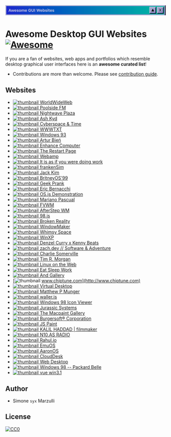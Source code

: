 ![bg](header.png)

# Awesome Desktop GUI Websites [![Awesome](https://cdn.rawgit.com/sindresorhus/awesome/d7305f38d29fed78fa85652e3a63e154dd8e8829/media/badge.svg)](https://github.com/sindresorhus/awesome)

If you are a fan of websites, web apps and portfolios which resemble desktop graphical user interfaces here is an **awesome curated list**!

- Contributions are more than welcome. Please see [contribution guide](contributing.md).


## Websites

* [![thumbnail](https://s2.googleusercontent.com/s2/favicons?domain_url=https://worldwideweb.cern.ch/browser) WorldWideWeb](https://worldwideweb.cern.ch/browser)
* [![thumbnail](https://s2.googleusercontent.com/s2/favicons?domain_url=https://poolside.fm) Poolside FM](https://poolside.fm)
* [![thumbnail](https://s2.googleusercontent.com/s2/favicons?domain_url=https://plaza.one) Nightwave Plaza](https://plaza.one)
* [![thumbnail](https://s2.googleusercontent.com/s2/favicons?domain_url=https://ash.ms) Ash Kyd](https://ash.ms)
* [![thumbnail](https://s2.googleusercontent.com/s2/favicons?domain_url=http://cyberspaceandtime.com/Gaano9Y6KAU.video+related) Cyberspace & Time](http://cyberspaceandtime.com/Gaano9Y6KAU.video+related)
* [![thumbnail](https://s2.googleusercontent.com/s2/favicons?domain_url=https://wwwtxt.org/about) WWWTXT](https://wwwtxt.org/about)
* [![thumbnail](https://s2.googleusercontent.com/s2/favicons?domain_url=https://www.windows93.net) Windows 93](https://www.windows93.net)
* [![thumbnail](https://s2.googleusercontent.com/s2/favicons?domain_url=https://www.expensive.toys) Artur Bień](https://www.expensive.toys)
* [![thumbnail](https://s2.googleusercontent.com/s2/favicons?domain_url=https://www.enhance.computer) Enhance Computer](https://www.enhance.computer)
* [![thumbnail](https://s2.googleusercontent.com/s2/favicons?domain_url=http://www.therestartpage.com) The Restart Page](http://www.therestartpage.com)
* [![thumbnail](https://s2.googleusercontent.com/s2/favicons?domain_url=https://webamp.org) Webamp](https://webamp.org)
* [![thumbnail](https://s2.googleusercontent.com/s2/favicons?domain_url=https://pippinbarr.github.io/itisasifyouweredoingwork) It is as if you were doing work](https://pippinbarr.github.io/itisasifyouweredoingwork)
* [![thumbnail](https://s2.googleusercontent.com/s2/favicons?domain_url=https://frankensim.animade.tv) frankenSim](https://frankensim.animade.tv)
* [![thumbnail](https://s2.googleusercontent.com/s2/favicons?domain_url=https://www.jackk.im) Jack Kim](https://www.jackk.im)
* [![thumbnail](https://s2.googleusercontent.com/s2/favicons?domain_url=https://www.itsbritneybot.com) BritneyOS'99](https://www.itsbritneybot.com)
* [![thumbnail](https://s2.googleusercontent.com/s2/favicons?domain_url=https://geekprank.com) Geek Prank](https://geekprank.com)
* [![thumbnail](https://s2.googleusercontent.com/s2/favicons?domain_url=http://eeerik.com) Eric Bernacchi](http://eeerik.com)
* [![thumbnail](https://s2.googleusercontent.com/s2/favicons?domain_url=https://demo.os-js.org) OS.js Demonstration](https://demo.os-js.org)
* [![thumbnail](https://s2.googleusercontent.com/s2/favicons?domain_url=http://www.marianopascual.me) Mariano Pascual](http://www.marianopascual.me)
* [![thumbnail](https://s2.googleusercontent.com/s2/favicons?domain_url=http://www.fvwm.org) FVWM](http://www.fvwm.org)
* [![thumbnail](https://s2.googleusercontent.com/s2/favicons?domain_url=http://www.afterstep.org) AfterStep WM](http://www.afterstep.org)
* [![thumbnail](https://s2.googleusercontent.com/s2/favicons?domain_url=https://98.js.org) 98.js](https://98.js.org)
* [![thumbnail](https://s2.googleusercontent.com/s2/favicons?domain_url=https://brokenrealitygame.tumblr.com) Broken Reality](https://brokenrealitygame.tumblr.com)
* [![thumbnail](https://s2.googleusercontent.com/s2/favicons?domain_url=https://www.windowmaker.org) WindowMaker](https://www.windowmaker.org)
* [![thumbnail](https://s2.googleusercontent.com/s2/favicons?domain_url=https://whimsy.space) Whimsy Space](https://whimsy.space)
* [![thumbnail](https://s2.googleusercontent.com/s2/favicons?domain_url=https://winxp.now.sh) WinXP](https://winxp.now.sh)
* [![thumbnail](https://s2.googleusercontent.com/s2/favicons?domain_url=https://ultimatedenzelcurry.com) Denzel Curry x Kenny Beats](https://ultimatedenzelcurry.com)
* [![thumbnail](https://s2.googleusercontent.com/s2/favicons?domain_url=https://zach.dev) zach.dev // Software & Adventure](https://zach.dev)
* [![thumbnail](https://s2.googleusercontent.com/s2/favicons?domain_url=https://charlie.bz) Charlie Somerville](https://charlie.bz)
* [![thumbnail](https://s2.googleusercontent.com/s2/favicons?domain_url=https://timmorgan.org) Tim R. Morgan](https://timmorgan.org)
* [![thumbnail](https://s2.googleusercontent.com/s2/favicons?domain_url=https://dev.lotw.xyz/desk.os) Linux on the Web](https://dev.lotw.xyz/desk.os)
* [![thumbnail](https://s2.googleusercontent.com/s2/favicons?domain_url=https://www.eatsleepwork.com) Eat Sleep Work](https://www.eatsleepwork.com)
* [![thumbnail](https://s2.googleusercontent.com/s2/favicons?domain_url=https://andgallery.art) And Gallery](https://andgallery.art)
* [![thumbnail](https://s2.googleusercontent.com/s2/favicons?domain_url=http://www.chiptune.com) www.chiptune.com](http://www.chiptune.com)
* [![thumbnail](https://s2.googleusercontent.com/s2/favicons?domain_url=http://www.virtualdesktop.org) Virtual Desktop](http://www.virtualdesktop.org)
* [![thumbnail](https://s2.googleusercontent.com/s2/favicons?domain_url=https://www.matthewpmunger.com) Matthew P Munger](https://www.matthewpmunger.com)
* [![thumbnail](https://s2.googleusercontent.com/s2/favicons?domain_url=https://waller.is) waller.is](https://waller.is)
* [![thumbnail](https://s2.googleusercontent.com/s2/favicons?domain_url=https://win98icons.alexmeub.com) Windows 98 Icon Viewer](https://win98icons.alexmeub.com)
* [![thumbnail](https://s2.googleusercontent.com/s2/favicons?domain_url=https://jurassicsystems.com) Jurassic Systems](https://jurassicsystems.com)
* [![thumbnail](https://s2.googleusercontent.com/s2/favicons?domain_url=http://www.macpaint.org) The Macpaint Gallery](http://www.macpaint.org)
* [![thumbnail](https://s2.googleusercontent.com/s2/favicons?domain_url=https://www.burgersoft.co) Burgersoft® Corporation](https://www.burgersoft.co)
* [![thumbnail](https://s2.googleusercontent.com/s2/favicons?domain_url=https://jspaint.app) JS Paint](https://jspaint.app)
* [![thumbnail](https://s2.googleusercontent.com/s2/favicons?domain_url=https://kalilhaddad.com) KALIL HADDAD | filmmaker](https://kalilhaddad.com)
* [![thumbnail](https://s2.googleusercontent.com/s2/favicons?domain_url=http://n10.as) N10.AS RADIO](http://www.n10.as)
* [![thumbnail](https://s2.googleusercontent.com/s2/favicons?domain_url=https://rahul.io) Rahul.io](https://rahul.io)
* [![thumbnail](https://s2.googleusercontent.com/s2/favicons?domain_url=https://emupedia.net/beta/emuos/) EmuOS](https://emupedia.net/beta/emuos/)
* [![thumbnail](https://s2.googleusercontent.com/s2/favicons?domain_url=https://aaronos.dev/AaronOS/aosBeta.php) AaronOS](https://aaronos.dev/AaronOS/aosBeta.php)
* [![thumbnail](https://s2.googleusercontent.com/s2/favicons?domain_url=http://altaica.altervista.org) CloudDesk](http://altaica.altervista.org)
* [![thumbnail](https://s2.googleusercontent.com/s2/favicons?domain_url=https://webdesktop.net) Web Desktop](https://webdesktop.net)
* [![thumbnail](https://s2.googleusercontent.com/s2/favicons?domain_url=https://packard-belle.netlify.com) Windows 98 -- Packard Belle](https://packard-belle.netlify.com)
* [![thumbnail](https://s2.googleusercontent.com/s2/favicons?domain_url=https://disjfa.github.io/vue-win-3.1/) vue win3.1 ](https://disjfa.github.io/vue-win-3.1/)


## Author

* Simone `syx` Marzulli

## License

[![CC0](https://licensebuttons.net/p/zero/1.0/88x31.png)](https://creativecommons.org/publicdomain/zero/1.0/)
